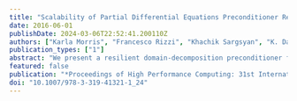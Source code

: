 ```yaml
---
title: "Scalability of Partial Differential Equations Preconditioner Resilient to Soft and Hard Faults"
date: 2016-06-01
publishDate: 2024-03-06T22:52:41.200110Z
authors: ["Karla Morris", "Francesco Rizzi", "Khachik Sargsyan", "K. Dahlgren", "Paul Mycek", "Cosmin Safta", "Olivier Le Maître", "Omar Knio", "Bert Debusschere"]
publication_types: ["1"]
abstract: "We present a resilient domain-decomposition preconditioner for partial differential equations (PDEs). The algorithm reformulates the PDE as a sampling problem, followed by a solution update through data manipulation that is resilient to both soft and hard faults. We discuss an implementation based on a server-client model where all state information is held by the servers, while clients are designed solely as computational units. Servers are assumed to be “sandboxed”, while no assumption is made on the reliability of the clients. We explore the scalability of the algorithm up to ∼12k cores, build an SST/macro skeleton to extrapolate to ~50k cores, and show the resilience under simulated hard and soft faults for a 2D linear Poisson equation."
featured: false
publication: "*Proceedings of High Performance Computing: 31st International Conference, ISC High Performance 2016, Frankfurt, Germany, June 19-23, 2016*"
doi: "10.1007/978-3-319-41321-1_24"
---
```



